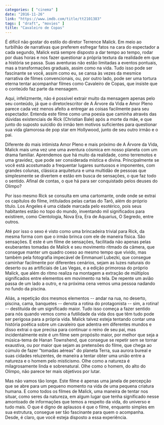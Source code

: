 ```yaml
---
categories: [ "cinema" ]
date: "2016-11-26"
link: "https://www.imdb.com/title/tt2101383"
tags: [ "draft", "movies" ]
title: "Cavaleiro de Copas"
---
```

É difícil não gostar do estilo do diretor Terrence Malick. Em meio ao turbilhão de narrativas que preferem esfregar fatos na cara do espectador a cada segundo, Malick está sempre disposto a dar tempo ao tempo, rodar por duas horas e nos fazer questionar a própria textura da realidade em que a história se passa. Suas aventuras não estão limitadas a eventos pontuais, mas a transformações graduais, assim como na vida. Tudo isso pode ser fascinante se você, assim como eu, se cansa às vezes da mesmice narrativa de filmes convencionais, ou, por outro lado, pode ser uma tortura eterna tentar acompanhar filmes como Cavaleiro de Copas, que insiste que o conteúdo faz parte da mensagem.

Aqui, infelizmente, não é possível extrair muito da mensagem apenas pelo seu conteúdo, já que o diretor/escritor de A Árvore da Vida e Amor Pleno parece cada vez menos afeito a entregar as coisas facilmente para seu espectador. Entenda este filme como uma poesia que caminha através das dúvidas existenciais de Rick (Christian Bale) após a morte da mãe, e que junto do suposto suicídio do irmão tem motivos suficientes para questionar sua vida glamorosa de pop star em Hollywood, junto de seu outro irmão e o pai.

Diferente do mais intimista Amor Pleno e mais próximo de A Árvore da Vida, Malick mais uma vez une uma aventura cósmica em nosso planeta com um drama familiar. Aprendemos que há muito da realidade, como terremotos e uma gravidez, que pode ser considerada mística e divina. Principalmente se você está acostumado a frequentar lugares suntuosos e imponentes, com grandes colunas, clássica arquitetura e uma multidão de pessoas que simplesmente se divertem e estão em busca de sensações, o que faz todo o sentido. Afinal de contas, o que há para ser conquistado pelos deuses do Olimpo?

Por isso mesmo Rick se consulta em uma cartomante, onde onde se extrai os capítulos do filme, intitulados pelas cartas do Tarô, além do próprio título. Los Angeles é uma cidade marcada pelo esotérico, pois seus habitantes estão no topo do mundo, inventando mil significados para existirem, como Cientologia, Nova Era, Era de Aquarius, O Segredo, entre outros.

Até por isso o sexo é visto como uma brincadeira trivial para Rick, da mesma forma com que o irmão brinca com ele de maneira física. São sensações. E este é um filme de sensações, facilitada não apenas pelas exuberantes tomadas de Malick e seu movimento ritmado da câmera, que consegue manter um quadro coeso ao mesmo tempo que vívido, mas também pela fotografia impecável de Emmanuel Lubezki, que consegue caminhar facilmente por diferentes cenários, sejam as luzes naturais do deserto ou as artificiais de Las Vegas, e a edição primorosa do próprio Malick, que além do ritmo realiza na montagem a extração de múltiplos significados entre elementos em movimento na tela. De repente um avião passa de um lado a outro, e na próxima cena vemos uma pessoa nadando no fundo da piscina.

Aliás, a repetição dos mesmos elementos -- andar na rua, no deserto, piscina, cama, banquetes -- denota a rotina do protagonista -- sim, a rotina! -- destituída de um significado maior. Tudo isso começa a fazer sentido para nós quando vemos como a futilidade da vida dos que têm tudo pode ser perigosa para a própria vida. Malick talvez esteja tentando contar uma história poética sobre um cavaleiro que adentra em diferentes mundos e disso extrai o que precisa para continuar o reino de seu pai, mas incidentalmente este é um filme sem propósito maior, por melhor que seja a música-tema de Hanan Townshend, que consegue se repetir sem se tornar exaustiva, ou por maior que sejam as pretensões do filme, que chega ao cúmulo de fazer "tomadas aéreas" do planeta Terra, sua aurora bureal e suas cidades reluzentes, de maneira a tentar obter uma união entre a natureza e o homem pelo misticismo. Olhe como a natureza é milagrosamente linda e sobrenatural. Olhe como o homem, do alto do Olimpo, não parece ter mais objetivos por lutar.

Mas não vamos tão longe. Este filme é apenas uma janela de percepção que se abre para um pequeno momento na vida de uma pequena criatura humana. E como todos os filmes de Malick, uma maneira de tentar nos situar, como seres da natureza, em algum lugar que tenha significado nesse amontoado de informações que temos a respeito da vida, do universo e tudo mais. O que é digno de aplausos é que o filme, enquanto simples em sua estrutura, consegue ser tão fascinante para quem o acompanha. Desde, é claro, que você esteja disposto a essa experiência.
